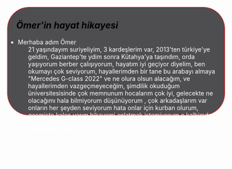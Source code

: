 
<html>
    <haed>
        <meta charset="utf-8"/>
        <meta name="descripion"/>
        <title>ÖMER NAĞSEN</title>
        <style>
            .omar{
                width: 100%;
                height: 250px;
                border: 1px solid red;
                background-color: rgb(78, 78, 80);
                color: white;
                border-radius: 50px;
            }
            h2{
                color: black;
                margin-left: 20px;
            }
        </style>
    </haed>
    <body><div class="omar">
        <h2><i>Ömer'in hayat hikayesi</i></h2>
        <ul>
            <li>Merhaba  adım Ömer
                    <ol>21 yaşındayım suriyeliyim, 3 kardeşlerim var, 2013'ten türkiye'ye geldim, Gaziantep'te ydim sonra Kütahya'ya taşındım, orda yaşıyorum berber çalışıyorum, hayatım iyi geçiyor diyelim, ben okumayı çok seviyorum, hayallerimden bir tane bu arabayı almaya "Mercedes G-class 2022" ve ne olura olsun alacağım, ve hayallerimden vazgeçmeyeceğim, şimdilik okuduğum üniversitesisinde çok memnunum hocalarım çok iyi, gelecekte ne olacağımı hala bilmiyorum düşünüyorum ,  çok arkadaşlarım var  onların her şeyden seviyorum hata onlar için kurban olurum, geçmişte kalan yarım hikayemi anlatmak istemiyorum o kalbimde kalsın işte bu Ömer arkadaşınız, banada herkese iyi şanslar diliyorum 🤍
                    </ol>   
                    
            </li>

        </ul></div>
    </body>
</html>
